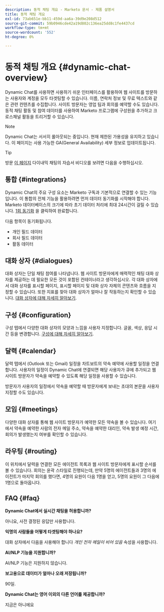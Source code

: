 ```yaml
---
description: 동적 채팅 개요 - Marketo 문서 - 제품 설명서
title: 동적 채팅 개요
exl-id: 73ab651e-bb11-459d-aa6a-39d9e208d512
source-git-commit: 59b0946cde42a19d802c136ea25dd8c1fe4437cd
workflow-type: tm+mt
source-wordcount: '552'
ht-degree: 0%

---
```


# 동적 채팅 개요 {#dynamic-chat-overview}

Dynamic Chat를 사용하면 사용하기 쉬운 인터페이스를 활용하여 웹 사이트를 방문하는 사용자와 계정을 모두 타겟팅할 수 있습니다. 이름, 연락처 정보 및 무료 텍스트와 같은 관련 컨텐츠를 수집합니다. 사이트 방문자는 영업 팀과 회의를 예약할 수도 있습니다. 동적 채팅 활동 및 참여 데이터를 사용하여 Marketo 프로그램에 구성원을 추가하고 크로스채널 활동을 트리거할 수 있습니다.

>[!NOTE]
>
>Dynamic Chat는 서서히 롤아웃되는 중입니다. 현재 제한된 가용성을 유지하고 있습니다. 이 페이지는 사용 가능한 GA(General Availability) 세부 정보로 업데이트됩니다.

>[!TIP]
>
>방문 [이 페이지](https://experienceleague.adobe.com/docs/marketo-learn/tutorials/dynamic-chat/dynamic-chat-overview.html) 다이내믹 채팅의 자습서 비디오를 보려면 다음을 수행하십시오.

## 통합 {#integrations}

Dynamic Chat의 주요 구성 요소는 Marketo 구독과 기본적으로 연결할 수 있는 기능입니다. 이 통합의 전체 기능을 활용하려면 먼저 데이터 동기화를 시작해야 합니다. Marketo 데이터베이스의 크기에 따라 초기 데이터 처리에 최대 24시간이 걸릴 수 있습니다. [1회 동기화](/help/marketo/product-docs/demand-generation/dynamic-chat/connect-dynamic-chat-to-marketo.md) 을 클릭하여 완료합니다.

다음 항목이 동기화됩니다.

* 개인 필드 데이터
* 회사 필드 데이터
* 활동 데이터

## 대화 상자 {#dialogues}

대화 상자는 단일 채팅 참여를 나타냅니다. 웹 사이트 방문자에게 매력적인 채팅 대화 상자를 제공하는 데 필요한 모든 것이 포함된 컨테이너라고 생각하십시오. 각 대화 상자에서 대화 상자를 표시할 페이지, 표시할 페이지 및 대화 상자 자체의 콘텐츠와 흐름을 지정할 수 있습니다. 또한 지표를 찾아 대화 상자가 얼마나 잘 작동하는지 확인할 수 있습니다. [대화 상자에 대해 자세히 알아보기](/help/marketo/product-docs/demand-generation/dynamic-chat/dialogues.md).

## 구성 {#configuration}

구성 탭에서 다양한 대화 상자의 모양과 느낌을 사용자 지정합니다. 글꼴, 색상, 응답 시간 등을 변경합니다. [구성에 대해 자세히 알아보기](/help/marketo/product-docs/demand-generation/dynamic-chat/configuration.md).

## 달력 {#calendar}

달력 탭에서 (Outlook 또는 Gmail) 일정을 차트보트의 약속 예약에 사용할 일정을 연결합니다. 사용자의 일정이 Dynamic Chat에 연결되면 해당 사용자가 큐에 추가되고 웹 사이트 방문자가 약속을 예약할 수 있도록 해당 일정을 사용할 수 있습니다.

방문자가 사용자의 일정에서 약속을 예약할 때 방문자에게 보내는 초대의 본문을 사용자 지정할 수도 있습니다.

## 모임 {#meetings}

다양한 대화 상자를 통해 웹 사이트 방문자가 예약한 모든 약속을 볼 수 있습니다. 여기에서 약속을 예약한 사람의 전자 메일 주소, 약속을 예약한 대리인, 약속 발생 예정 시간, 회의가 발생했는지 여부를 확인할 수 있습니다.

## 라우팅 {#routing}

이 위치에서 달력을 연결한 모든 에이전트 목록과 웹 사이트 방문자에게 표시할 순서를 볼 수 있습니다. 회의는 윤곽 스타일로 진행되는데, 만약 5명의 에이전트들과 3명의 에이전트가 마지막 회의를 했다면, 4명의 요원이 다음 1명을 얻고, 5명의 요원이 그 다음에 1명으로 돌아옵니다.

## FAQ {#faq}

**Dynamic Chat에서 실시간 채팅을 허용합니까?**

아니요, 사전 결정된 응답만 사용합니다.

**익명의 사람들을 어떻게 타겟팅해야 하나요?**

대화 상자에서 다음을 사용해야 합니다 _개인 전자 메일이 비어 있음_ 속성을 사용합니다.

**AI/NLP 기능을 지원합니까?**

AI/NLP 기능은 지원하지 않습니다.

**보고용으로 데이터가 얼마나 오래 저장됩니까?**

90일.

**Dynamic Chat는 영어 이외의 다른 언어를 제공합니까?**

지금은 아니에요
